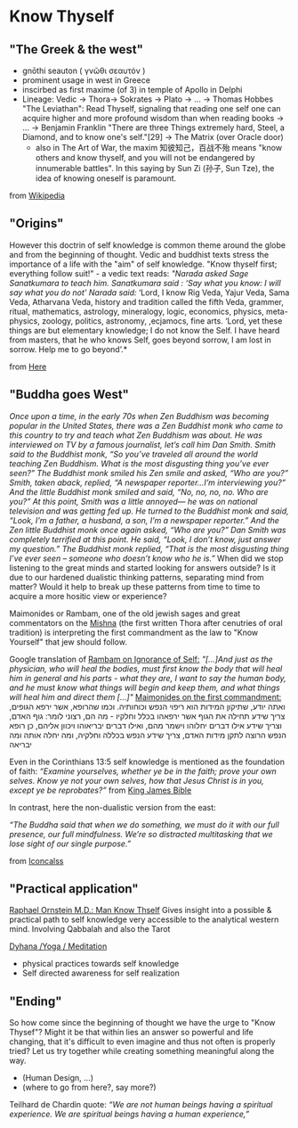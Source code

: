 # Know Thyself

## "The Greek & the west"
- gnōthi seauton ( γνῶθι σεαυτόν )
- prominent usage in west in Greece
- inscirbed as first maxime (of 3) in temple of Apollo in Delphi
- Lineage: Vedic -> Thora-> Sokrates -> Plato -> ... -> Thomas Hobbes "The Leviathan": Read Thyself, signaling that reading one self one can acquire higher and more profound wisdom than when reading books ->
... -> Benjamin Franklin "There are three Things extremely hard, Steel, a Diamond, and to know one's self."[29] -> The Matrix (over Oracle door)
  - also in The Art of War, the maxim 知彼知己，百战不殆 means "know others and know thyself, and you will not be endangered by innumerable battles". In this saying by Sun Zi (孙子, Sun Tze), the idea of knowing oneself is paramount.

from [Wikipedia](https://en.wikipedia.org/wiki/Know_thyself) 

## "Origins"

However this doctrin of self knowledge is common theme around the globe and from the beginning of thought. Vedic and buddhist texts stress the importance of a life with the "aim" of self knowledge.
"Know thyself first; everything follow suit!" - a vedic text reads:
*"Narada asked Sage Sanatkumara to teach him.
Sanatkumara said : ‘Say what you know: I will say what you do not’
Narada said:* ‘Lord, I know Rig Veda, Yajur Veda, Sama Veda, Atharvana Veda, history and tradition called the fifth Veda, grammer,  ritual, mathematics, astrology, mineralogy, logic, economics, physics, meta-physics, zoology, politics, astronomy, ,ecjamocs, fine arts.    ‘Lord, yet these things are but elementary knowledge; I do not know the Self. I have heard from masters, that he who knows Self, goes beyond sorrow, I am lost in sorrow. Help me to go beyond’.*

from [Here](https://tamilandvedas.com/tag/know-thyself/)

## "Buddha goes West" 
*Once upon a time, in the early 70s when Zen Buddhism was becoming popular in the United States, there was a Zen Buddhist monk who came to this country to try and teach what Zen Buddhism was about. He was interviewed on TV by a famous journalist, let’s call him Dan Smith. Smith said to the Buddhist monk, “So you’ve traveled all around the world teaching Zen Buddhism. What is the most disgusting thing you’ve ever seen?” The Buddhist monk smiled his Zen smile and asked, “Who are you?” Smith, taken aback, replied, “A newspaper reporter…I’m interviewing you?” And the little Buddhist monk smiled and said, “No, no, no, no. Who are you?” At this point, Smith was a little annoyed— he was on national television and was getting fed up. He turned to the Buddhist monk and said, “Look, I’m a father, a husband, a son, I’m a newspaper reporter.” And the Zen little Buddhist monk once again asked, “Who are you?” Dan Smith was completely terrified at this point. He said, “Look, I don’t know, just answer my question.” The Buddhist monk replied, “That is the most disgusting thing I’ve ever seen – someone who doesn’t know who he is.”*
When did we stop listening to the great minds and started looking for answers outside? Is it due to our hardened dualistic thinking patterns, separating mind from matter? Would it help to break up these patterns from time to time to acquire a more hositic view or experience?

Maimonides or Rambam, one of the old jewish sages and great commentators on the [Mishna](https://en.wikipedia.org/wiki/Mishna) (the first written Thora after cenutries of oral tradition) is interpreting the first commandment as the law to "Know Yourself" that jew should follow.

Google translation of [Rambam on Ignorance of Self:](http://www.mesora.org/KnowThyself.html)
*"[...]And just as the physician, who will heal the bodies, must first know the body that will heal him in general and his parts - what they are, I want to say the human body, and he must know what things will begin and keep them, and what things will heal him and direct them [...]"*
[Maimonides on the first commandment:](https://torah.org/learning/mlife-ch1law1/)
ואתה יודע, שתיקון המידות הוא ריפוי הנפש וכוחותיה. וכמו שהרופא, אשר ירפא הגופים, צריך שידע תחילה את הגוף אשר ירפאהו בכלל וחלקיו - מה הם, רצוני לומר: גוף האדם, וצריך שידע אילו דברים יחלוהו וישמר מהם, ואילו דברים יבריאוהו ויכוון אליהם, כן רופא הנפש הרוצה לתקן מידות האדם, צריך שידע הנפש בכללה וחלקיה, ומה יחלה אותה ומה יבריאה


Even in the Corinthians 13:5 self knowledge is mentioned as the foundation of faith:
*“Examine yourselves, whether ye be in the faith; prove your own selves. Know ye not your own selves, how that Jesus Christ is in you, except ye be reprobates?”*
from [King James Bible](https://www.kingjamesbibleonline.org/2-Corinthians-13-5/)

In contrast, here the non-dualistic version from the east:

*“The Buddha said that when we do something, we must do it with our full presence, our full mindfulness. We’re so distracted multitasking that we lose sight of our single purpose.”*


from [Iconcalss](https://iconoclasses.com/2019/09/20/socrates-and-buddha-know-thyself/)

## "Practical application"

[Raphael Ornstein M.D.: Man Know Thself](https://www.lightparty.com/Spirituality/ManKnowThyself/ManKnowThyself.html)
Gives insight into a possible & practical path to self knowledge very accessible to the analytical western mind. Involving Qabbalah and also the Tarot

[Dyhana /Yoga / Meditation](https://en.wikipedia.org/wiki/Dhy%C4%81na_in_Hinduism)
- physical practices towards self knowledge
- Self directed awareness for self realization

## "Ending"
So how come since the beginning of thought we have the urge to "Know Thysef"? Might it be that within lies an answer so powerful and life changing, that it's difficult to even imagine and thus not often is properly tried? Let us try together while creating something meaningful along the way.
- (Human Design, ...)
- (where to go from here?, say more?)

Teilhard de Chardin quote: 
*“We are not human beings having a spiritual experience. We are spiritual beings having a human experience,”*

